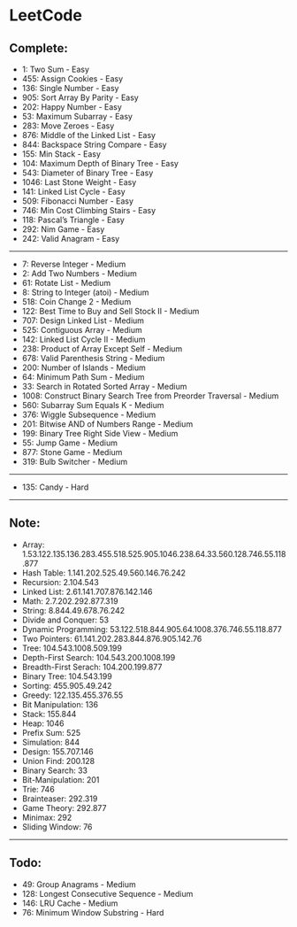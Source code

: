 # LeetCode

## Complete:

- 1: Two Sum - Easy
- 455: Assign Cookies - Easy
- 136: Single Number - Easy
- 905: Sort Array By Parity - Easy
- 202: Happy Number - Easy
- 53: Maximum Subarray - Easy
- 283: Move Zeroes - Easy
- 876: Middle of the Linked List - Easy
- 844: Backspace String Compare - Easy
- 155: Min Stack - Easy
- 104: Maximum Depth of Binary Tree - Easy
- 543: Diameter of Binary Tree - Easy
- 1046: Last Stone Weight - Easy
- 141: Linked List Cycle - Easy
- 509: Fibonacci Number - Easy
- 746: Min Cost Climbing Stairs - Easy
- 118: Pascal’s Triangle - Easy
- 292: Nim Game - Easy
- 242: Valid Anagram - Easy

---

- 7:  Reverse Integer - Medium
- 2: Add Two Numbers - Medium
- 61: Rotate List - Medium
- 8: String to Integer (atoi) - Medium
- 518: Coin Change 2 - Medium
- 122: Best Time to Buy and Sell Stock II - Medium
- 707: Design Linked List - Medium
- 525: Contiguous Array - Medium
- 142: Linked List Cycle II - Medium
- 238: Product of Array Except Self - Medium
- 678: Valid Parenthesis String - Medium
- 200: Number of Islands - Medium
- 64: Minimum Path Sum - Medium
- 33: Search in Rotated Sorted Array - Medium
- 1008: Construct Binary Search Tree from Preorder Traversal - Medium
- 560: Subarray Sum Equals K - Medium
- 376: Wiggle Subsequence - Medium
- 201: Bitwise AND of Numbers Range - Medium
- 199: Binary Tree Right Side View - Medium
- 55: Jump Game - Medium
- 877: Stone Game - Medium
- 319: Bulb Switcher - Medium

---

- 135: Candy - Hard

---
## Note:

- Array: 1.53.122.135.136.283.455.518.525.905.1046.238.64.33.560.128.746.55.118.877
- Hash Table: 1.141.202.525.49.560.146.76.242
- Recursion: 2.104.543
- Linked List: 2.61.141.707.876.142.146
- Math: 2.7.202.292.877.319
- String: 8.844.49.678.76.242
- Divide and Conquer: 53
- Dynamic Programming: 53.122.518.844.905.64.1008.376.746.55.118.877
- Two Pointers: 61.141.202.283.844.876.905.142.76
- Tree: 104.543.1008.509.199
- Depth-First Search: 104.543.200.1008.199
- Breadth-First Serach: 104.200.199.877
- Binary Tree: 104.543.199
- Sorting: 455.905.49.242
- Greedy: 122.135.455.376.55
- Bit Manipulation: 136
- Stack: 155.844
- Heap: 1046
- Prefix Sum: 525
- Simulation: 844
- Design: 155.707.146
- Union Find: 200.128
- Binary Search: 33
- Bit-Manipulation: 201
- Trie: 746
- Brainteaser: 292.319
- Game Theory: 292.877
- Minimax: 292
- Sliding Window: 76
---
## Todo:

- 49: Group Anagrams - Medium
- 128: Longest Consecutive Sequence - Medium
- 146: LRU Cache - Medium
- 76: Minimum Window Substring - Hard